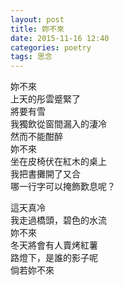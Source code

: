 ```yaml
---
layout: post
title: 妳不來
date: 2015-11-16 12:40
categories: poetry
tags: 思念
---
```


妳不來  
上天的彤雲蹙緊了  
將要有雪  
我獨飲從窗間漏入的淒冷  
然而不能酣醉  
妳不來  
坐在皮椅伏在紅木的桌上  
我把書攤開了又合  
哪一行字可以掩飾歎息呢？  

這天真冷  
我走過橋頭，碧色的水流  
妳不來  
冬天將會有人賣烤紅薯  
路燈下，是誰的影子呢  
倘若妳不來  